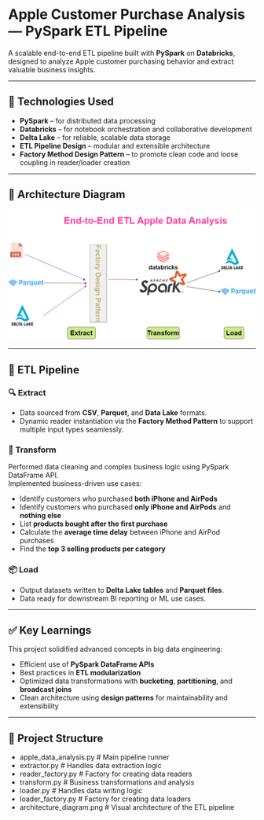 # Apple Customer Purchase Analysis — PySpark ETL Pipeline

A scalable end-to-end ETL pipeline built with **PySpark** on **Databricks**, designed to analyze Apple customer purchasing behavior and extract valuable business insights.

---

## 🚀 Technologies Used
- **PySpark** – for distributed data processing  
- **Databricks** – for notebook orchestration and collaborative development  
- **Delta Lake** – for reliable, scalable data storage  
- **ETL Pipeline Design** – modular and extensible architecture  
- **Factory Method Design Pattern** – to promote clean code and loose coupling in reader/loader creation  

---

## 🧱 Architecture Diagram

![ETL Architecture Diagram](architecture_diagram.png)

---

## 🔄 ETL Pipeline

### 🔍 Extract
- Data sourced from **CSV**, **Parquet**, and **Data Lake** formats.
- Dynamic reader instantiation via the **Factory Method Pattern** to support multiple input types seamlessly.

### 🧪 Transform
Performed data cleaning and complex business logic using PySpark DataFrame API.  
Implemented business-driven use cases:
- Identify customers who purchased **both iPhone and AirPods**
- Identify customers who purchased **only iPhone and AirPods** and **nothing else**
- List **products bought after the first purchase**
- Calculate the **average time delay** between iPhone and AirPod purchases
- Find the **top 3 selling products per category**

### 📦 Load
- Output datasets written to **Delta Lake tables** and **Parquet files**.
- Data ready for downstream BI reporting or ML use cases.

---

## ✅ Key Learnings
This project solidified advanced concepts in big data engineering:
- Efficient use of **PySpark DataFrame APIs**
- Best practices in **ETL modularization**
- Optimized data transformations with **bucketing**, **partitioning**, and **broadcast joins**
- Clean architecture using **design patterns** for maintainability and extensibility

---

## 📁 Project Structure
- apple_data_analysis.py # Main pipeline runner
- extractor.py # Handles data extraction logic
- reader_factory.py # Factory for creating data readers
- transform.py # Business transformations and analysis
- loader.py # Handles data writing logic
- loader_factory.py # Factory for creating data loaders
- architecture_diagram.png # Visual architecture of the ETL pipeline

